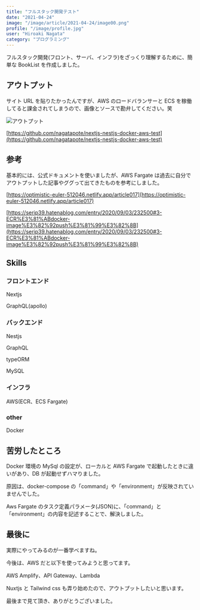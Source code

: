 ```yaml
---
title: "フルスタック開発テスト"
date: "2021-04-24"
image: "/image/article/2021-04-24/image00.png"
profile: "/image/profile.jpg"
user: "Hiroaki Nagata"
category: "プログラミング"
---
```


フルスタック開発(フロント、サーバ、インフラ)をざっくり理解するために、簡単な BookList を作成しました。

## アウトプット

サイト URL を貼りたかったんですが、AWS のロードバランサーと ECS を稼働してると課金されてしまうので、画像とソースで勘弁してください。笑

![アウトプット](/image/article/2021-04-24/image01.png)

[https://github.com/nagatapote/nextjs-nestjs-docker-aws-test](https://github.com/nagatapote/nextjs-nestjs-docker-aws-test)

## 参考

基本的には、公式ドキュメントを使いましたが、AWS Fargate は過去に自分でアウトプットした記事やググって出てきたものを参考にしました。

[https://optimistic-euler-512046.netlify.app/article017](https://optimistic-euler-512046.netlify.app/article017)

[https://serip39.hatenablog.com/entry/2020/09/03/232500#3-ECR%E3%81%ABdocker-image%E3%82%92push%E3%81%99%E3%82%8B](https://serip39.hatenablog.com/entry/2020/09/03/232500#3-ECR%E3%81%ABdocker-image%E3%82%92push%E3%81%99%E3%82%8B)

## Skills

### フロントエンド

Nextjs

GraphQL(apollo)

### バックエンド

Nestjs

GraphQL

typeORM

MySQL

### インフラ

AWS(ECR、ECS Fargate)

### other

Docker

## 苦労したところ

Docker 環境の MySql の設定が、ローカルと AWS Fargate で起動したときに違いがあり、DB が起動せずハマりました。

原因は、docker-compose の「command」や「environment」が反映されていませんでした。

Aws Fargate のタスク定義パラメータ(JSON)に、「command」と「environment」の内容を記述することで、解決しました。

## 最後に

実際にやってみるのが一番学べますね。

今後は、AWS だと以下を使ってみようと思ってます。

AWS Amplify、API Gateway、Lambda

Nuxtjs と Tailwind css も弄り始めたので、アウトプットしたいと思います。

最後まで見て頂き、ありがとうございました。
